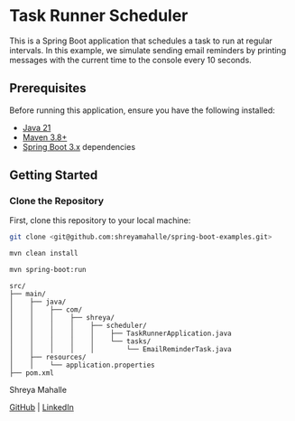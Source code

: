 # Task Runner Scheduler

This is a Spring Boot application that schedules a task to run at regular intervals. In this example, we simulate sending email reminders by printing messages with the current time to the console every 10 seconds.

## Prerequisites

Before running this application, ensure you have the following installed:

- [Java 21](https://adoptium.net/)
- [Maven 3.8+](https://maven.apache.org/)
- [Spring Boot 3.x](https://spring.io/projects/spring-boot) dependencies

## Getting Started

### Clone the Repository

First, clone this repository to your local machine:

```bash
git clone <git@github.com:shreyamahalle/spring-boot-examples.git>
````

```bash
mvn clean install
```
````bash
mvn spring-boot:run
````
````
src/
├── main/
│    ├── java/
│    │    ├── com/
│    │    │    ├── shreya/
│    │    │    │    ├── scheduler/
│    │    │    │    │    ├── TaskRunnerApplication.java
│    │    │    │    │    └── tasks/
│    │    │    │    │        └── EmailReminderTask.java
│    ├── resources/
│    │    └── application.properties
├── pom.xml
````

Shreya Mahalle 

[GitHub](https://github.com/shreyamahalle) | [LinkedIn](https://linkedin.com/in/shreyamahalle)

